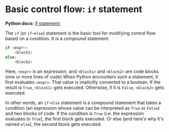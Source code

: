 # Basic control flow: `if` statement

**Python docs:**  [if statement <img height="12" style="display: inline" src="https://raw.githubusercontent.com/webartifex/intro-to-python/master/static/link_to_py.png">](https://docs.python.org/3/reference/compound_stmts.html#the-if-statement)

The `if` (or `if`-`else`) statement is the basic tool for modifying control flow based on a condition.
It is a *compound* statement:

```python
if <expr>:
    <block1>
else:
    <block2>
```

Here, `<expr>` is an expression, and `<block1>` and `<block2>` are code blocks (one or more lines of code) 
When Python encounters such a statement, it first evaluates `<expr>`. That value is implicitly converted to a boolean. If the result is `True`, `<block1>` gets executed. Otherwise, if it is `False`, `<block2>` gets executed.

In other words, an `if`-`else` statement is a compound statement that takes a condition (an expression whose value can be interpreted as `True` or `False`) and two blocks of code.
If the condition is `True` (i.e. the expression evaluates to `True`), the first block gets executed.
Or else (and here's why it's named `else`), the second block gets executed.



